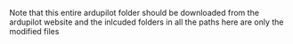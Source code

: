 Note that this entire ardupilot folder should be downloaded from the ardupilot website and the inlcuded folders in all the paths here are only the modified files
